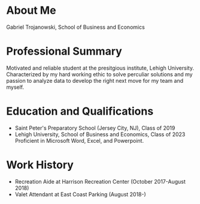 # About Me
Gabriel Trojanowski, School of Business and Economics
# Professional Summary
Motivated and reliable student at the presitgious institute, Lehigh University. Characterized by my hard working ethic to solve perculiar solutions and my passion to analyze data to develop the right next move for my team and myself. 
# Education and Qualifications
- Saint Peter's Preparatory School (Jersey City, NJ), Class of 2019
- Lehigh University, School of Business and Economics, Class of 2023 
Proficient in Microsoft Word, Excel, and Powerpoint. 
# Work History
- Recreation Aide at Harrison Recreation Center (October 2017-August 2018)
- Valet Attendant at East Coast Parking (August 2018-) 
